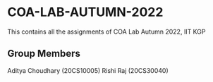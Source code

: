 # COA-LAB-AUTUMN-2022
This contains all the assignments of COA Lab Autumn 2022, IIT KGP
## Group Members
Aditya Choudhary (20CS10005)
Rishi Raj (20CS30040)
